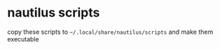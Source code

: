 # nautilus scripts

copy these scripts to `~/.local/share/nautilus/scripts` and make them executable
